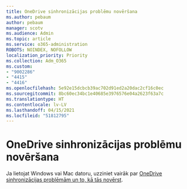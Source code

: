 ```yaml
---
title: OneDrive sinhronizācijas problēmu novēršana
ms.author: pebaum
author: pebaum
manager: scotv
ms.audience: Admin
ms.topic: article
ms.service: o365-administration
ROBOTS: NOINDEX, NOFOLLOW
localization_priority: Priority
ms.collection: Adm_O365
ms.custom:
- "9002286"
- "4415"
- "4416"
ms.openlocfilehash: 5e92e15dcbcb39ac702d91ed2a20dac2cf16c0ec
ms.sourcegitcommit: 8bc60ec34bc1e40685e3976576e04a2623f63a7c
ms.translationtype: HT
ms.contentlocale: lv-LV
ms.lasthandoff: 04/15/2021
ms.locfileid: "51812795"
---
```

# <a name="fix-onedrive-sync-issues"></a>OneDrive sinhronizācijas problēmu novēršana

Ja lietojat Windows vai Mac datoru, uzziniet vairāk par [OneDrive sinhronizācijas problēmām un to, kā tās novērst](https://support.office.com/article/fix-onedrive-sync-problems-0899b115-05f7-45ec-95b2-e4cc8c4670b2).
